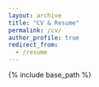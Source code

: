 ```yaml
---
layout: archive
title: "CV & Resume"
permalink: /cv/
author_profile: true
redirect_from:
  - /resume
---
```


{% include base_path %}

<html lang="en">
<head>
    <meta charset="UTF-8">
    <meta name="viewport" content="width=device-width, initial-scale=1.0">
    <title>Open Resume</title>
    <style>
        button {
            background-color: #4CAF50;
            color: white;
            padding: 10px 20px;
            border: none;
            border-radius: 5px;
            cursor: pointer;
            font-size: 16px;
        }

        button:hover {
            background-color: #45a049;
        }
    </style>
</head>
<body>
    <!-- Button to Open Resume -->
    <button onclick="window.open('https://drive.google.com/file/d/1m3-8YWW8AYErgc1FhLVX9x1vkqvqSYdf/view?usp=sharing', '_blank')">Download Resume</button>
</body>
</html>


## **Education**  
**Stanford University**  
**B.S. Computer Science – Artificial Intelligence & Systems Track** | **GPA**: 4.0/4.0  
**Relevant Classes**: CS106B, CS103, CS109, CS107, CS111, CS161, MATH 51, MATH 104, CS205L, CS224N, CS229, CS131  

**Plano West Senior High School**  
**High School Diploma** | Grade: 4.85/4.0 | Rank: 4/1300 | ACT: 36/36  

---

## **Experience**  

### **PocketChange Digital**  
**Technical Co-Founder** | *Stanford, CA* | November 2023 – Present  
- Leading a startup focused on simplifying gift card liquidation, trading, and storage.  
- Secured over **$50K in initial funding**, received **YC W25** and **Techstars NYC** final round interviews (top 1% of 10,000+ applicants).  
- Signed LOIs with 3+ CEOs, including **McDonald’s**, **Dunkin**, and **PDQ**.  
- Developed a full-stack app for gift card trading using Dart, JavaScript, Python Django, Firebase, RESTful APIs, AWS, Docker, and Redis.  

### **Stanford Hoover Institute**  
**Technical Research Assistant** | *Stanford, CA* | September 2024 – Present  
- Developed LLM models to classify Russian media propaganda using log probability analysis and transformer-based models.  
- Collaborating with Dr. Sergey Sanovich on a research paper focused on AI-driven disinformation detection and policy implications.  

### **Stanford University Graduate School of Business**  
**Software Research Intern** | *Stanford, CA* | May 2024 – September 2024  
- Conducted advanced statistical analyses using R, Stata, and Python on 5,000+ survey entries.  
- Fine-tuned LLMs for Supreme Court decision prediction, processing over 1,500 files and classifying cases by specific justices.  
- Presented academic research to 10+ professors, contributing to two publications with Dr. Malhotra.  

### **Microsoft Azure Product Consultant**  
**Consultant** | *Stanford, CA* | January 2024 – April 2024  
- Conducted in-depth market research and competitive analysis for Azure, interviewing over 30 individuals and gathering 50+ survey responses.  
- Collaborated with 5 Microsoft product managers to develop and test cloud solutions, providing 14 actionable suggestions to the Azure product team.  

### **TriTech Software**  
**Software Engineer Intern** | *Allen, TX* | June 2023 – September 2023  
- Developed RESTful APIs using Kotlin, Spring Boot, and PostgreSQL to manage user options in an Agile environment.  
- Collaborated on cloud integrations using GCP, GitLab, and Jenkins.  

---

## **Leadership Experience**  

### **Stanford Economic Review**  
**Research and Technical Lead** | *Stanford, CA* | May 2024 – Present  
- Led a team of over 25 students to review and analyze economic research papers and publish opinion pieces.  
- Developed and managed a platform for economic discourse, inspiring hundreds of readers through impactful content.  
- [Link to the Stanford Economic Review website](http://stanfordeconreview.com).  
- [Example article: "Can Benjamin Keep His Throne as the King of Currency?"](https://stanfordeconreview.com/2024/03/30/long-form-commentary-can-benjamin-keep-his-throne-as-the-king-of-currency/).  

### **Be The Light Youth Association**  
**Executive Director of Expansion** | USA | August 2020 – July 2023  
- Raised over **$175,000** to support children in need of educational assistance and trauma healing.  
- Organized tournaments and developed public speaking skills for local middle school students.  
- [Visit Be The Light Youth Association](https://www.bethelightyouth.org/).  

### **New Age Learning**  
**Co-Founder and Instructor** | USA | May 2020 – January 2024  
- Offered speech and debate coaching to underprivileged students, leading to state and national victories.  
- Raised **$15,000** for Asian American education awareness.  
- [Visit New Age Learning](https://www.newagelearning.org/).  

### **The Extemper's Bible**  
**Managing Director** | USA | May 2022 – June 2023  
- Launched America’s largest Extemporaneous Speaking platform with 200,000+ visitors.  
- Provided free resources and lessons for students entering debate competitions.  
- [Visit The Extemper's Bible](http://extempers.org/).  

---

## **Academic Projects**  

### **LegalEval Large Language Model: Understanding Legal Texts**  
**Client**: Semantic Evaluation ACL | January 2024  
- Created a custom PyTorch data loader, improving LLaMA2 model accuracy by 15%.  
- Implemented model parallelism with Hugging Face Accelerate and DeepSpeed ZeRO 3, reducing training time by 30% on A100 GPUs.  
- Executed legal text classification tasks for SemEval 2023 LegalEval, achieving top 10% performance.  

### **ACM Convolutional Neural Network Bird Classifier**  
**Client**: Google BIG-Bench | November 2023  
- Developed a PyTorch-based bird classification model with 87% accuracy on 3,113 images.  
- Reduced overfitting by 20% through data augmentation techniques and GAN image generation.  

---

## **Honors and Awards**  
- **Publishing a Book**: *“Majority Opinions: How an Out-of-Step Supreme Court Can Affect the Rule of Law”* with Dr. Neil Malhotra (2024).  
- **Publishing a Paper**: *“The Politics of Small Business Owners”* with Dr. Neil Malhotra (2024).  
- **2-Time National Finalist in International Extemporaneous Speaking (NSDA)** (2022 & 2023). 
<iframe width="560" height="315" src="https://www.youtube.com/embed/4NsUXaBx9yM" title="YouTube video player" frameborder="0" allow="accelerometer; autoplay; clipboard-write; encrypted-media; gyroscope; picture-in-picture" allowfullscreen></iframe>

- **AWS Certified Cloud Practitioner** (2024).  
- **2023 National 4th Place in International Extemporaneous Speaking** – NSDA.  
- **2023 National 2nd Place in Extemp TOC** – Northwestern University.  
- **2023 Global Academic WorldQuest Champion** – World Affairs Council.  
- **2023 Texas State 2nd Place Runner Up in International Extemporaneous Speaking** – Texas Forensics Association (TFA).  
- **2023 National 3rd Place in Extemporaneous Speaking at the Barkley Forum** – Emory University.  
- **2023 National Round Robin 5th Place** – Montgomery Bell Academy (MBA) Round Robin.  
- **3x American Invitational Mathematics Examination (AIME) Qualifier** – Top 2.5% of high school math students (2020, 2021, 2022). 
- **2022 National Champion in United States Extemporaneous Speaking at the Longhorn Classic** – University of Texas in Austin.  
- **2022 National 6th Place in International Extemporaneous Speaking** – NSDA.  
- **2022 NIETOC National Champion in Extemporaneous Speaking** – NIETOC. 
- **2022 Global Academic WorldQuest Competition 2nd Place Runner Up** – World Affairs Council.   
- **2022 National Runner Up in Extemporaneous Speaking at the Barkley Forum** – Emory University.  

---

## **Activities and Societies**  
- Stanford Marketing Group (SMG)
- Stanford Economic Review  
- Hoover Institute Undergraduate Fellow
- Christian Union
- Stanford Veritas   
- Stanford Association for Computing Machinery (ACM)
- Stanford Pre-Business Association (SPBA) 
- ASES  
- Summer Research College (2024)  

---

## **Skills**  
**Languages**: Fluent in Mandarin Chinese
**Soft Skills**: Leadership, Public Speaking, Organization  
**Technical Skills**:  
Java, Python, Kotlin, C++, C, React, Node.js, AWS, GCP, PyTorch, TensorFlow, SQL, Dart, JavaScript, Angular, NumPy, Deep Learning, NLP, PCA, K-Means, SVD, Least Squares, Linux, LLMs, Machine Learning, Git, Databases  